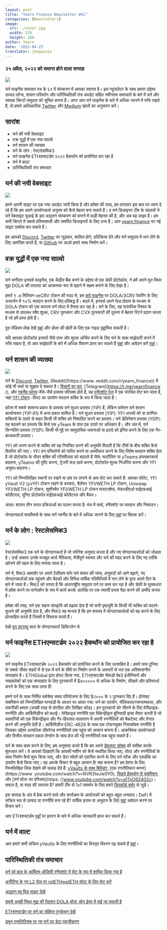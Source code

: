 ```yaml
---
layout: post
title: "Yearn Finance Newsletter #61"
categories: [Newsletters]
image:
  src: ./cover.jpg
  width: 576
  height: 288
author: Yearn
date: '2022-04-25'
translator: jengajojo
---
```


### २५ अप्रैल, २०२२  को समाप्त होने वाला सप्ताह

![](./image1.jpg?w=900&h=453)

यर्न फाइनेंस समाचार पत्र के ६१ वें संस्करण में आपका स्वागत है। इस न्यूजलेटर के साथ हमारा उद्देश्य उत्पाद लॉन्च, शासन परिवर्तन और पारिस्थितिकी तंत्र अपडेट सहित नवीनतम समाचारों के बारे में यर्न और व्यापक क्रिप्टो समुदाय को सूचित करना है। अगर आप यर्न फाइनेंस के बारे में अधिक जानने में रुचि रखते हैं, तो हमारे आधिकारिक [Twitter](https://twitter.com/iearnfinance) और [Medium](https://medium.com/iearn) खातों का अनुसरण करें।

## सारांश

- यर्न की नयी वेबसाइट 
- वक्र युद्धों में एक नया साल्वो
- यर्न शासन की व्याख्या
- यर्न के लोग : रेस्टलेसमिक3
- यर्न फाइनेंस ETHएम्सटर्डम २०२२  हैकथॉन को प्रायोजित कर रहा है
- यर्न में वाल्ट
- पारिस्थितिकी तंत्र समाचार

## यर्न की नयी वेबसाइट 

![](./image2.jpg?w=900&h=458)

हमने अपनी साइट पर एक नया अपडेट जारी किया है और हमेशा की तरह, हम लगातार इस बात पर ध्यान दे रहे हैं कि हम अपने उपयोगकर्ता अनुभव को कैसे बेहतर बना सकते हैं। द यर्न डिज़ाइनर टीम के सदस्यों ने यर्न वेबसाइट यूआई के इस अद्यतन संस्करण को बनाने में कड़ी मेहनत की है, और अब यह लाइव है। हम सभी क्रिप्टो में सबसे प्रतिभाशाली और समर्पित डिजाइनरों के लिए धन्य हैं। आप [yearn.finance](https://yearn.finance/#/portfolio) पर नई साइट एक्सेस कर सकते हैं।

हम आपको [Discord](https://discord.gg/8rF374XkXy), [Twitter](https://twitter.com/iearnfinance) पर जुड़कर, शामिल होने, प्रतिक्रिया देने और यर्न  समुदाय में भाग लेने के लिए आमंत्रित करते हैं, या [Github](https://github.com/yearn) पर आओ हमारे साथ निर्माण करें।

## वक्र युद्धों में एक नया साल्वो

![](./image3.jpg?w=900&h=506)

यर्न भागीदार इनवर्स फाइनेंस, एक केंद्रीय बैंक बनने के उद्देश्य से एक डेफी प्रोटोकॉल, ने हमें अपने मूल स्थिर मुद्रा DOLA की तरलता को आक्रामक रूप से बढ़ाने में सक्षम बनाने के लिए देखा है।

हमारे ९ .७ मिलियन veCRV टोकन की मदद से, हम [कर्व फाइनेंस](https://curve.fi/) पर DOLA/3CRV पेयरिंग के लिए उत्सर्जन में १०% मतदान करने के लिए प्रतिबद्ध हैं। बदले में, इनवर्स अपने फेड प्रोग्राम के माध्यम से DOLA टोकन को एक कस्टम यर्न वॉल्ट में तैनात कर रहा है। यर्न के लिए, यह पारंपरिक रिश्वत के माध्यम से उपलब्ध स्वैप शुल्क, CRV पुरस्कार और CVX  पुरस्कारों की तुलना में बेहतर रिटर्न प्रदान करता है जो हमें प्राप्त होते हैं।

पूरा मेडियम लेख देखें [यहां](https://medium.com/inverse-finance/a-new-salvo-in-the-curve-wars-c2badffa0123) और डोला की खेती के लिए एक गाइड [यहां](https://medium.com/inverse-finance/how-to-farm-dola-incentives-today-using-curve-yearn-2a150a2b3afb)मिल सकती है।

यदि आपका प्रोटोकॉल इनवर्स जैसे लाभ और शुल्क अर्जित करने के लिए यर्न के साथ साझेदारी करने में रुचि रखता है, तो आप साझेदारी के बारे में अधिक विवरण प्राप्त कर सकते हैं [यहां](https://twitter.com/iearnfinance/status/1367508483952771075) और आवेदन करें [यहां](https://yearnfinance.typeform.com/to/uP7xOJUN)।

## यर्न शासन की व्याख्या

![](./image4.jpg?w=900&h=482)

यर्न के [Discord](https://discord.com/invite/6PNv2nF), [Twitter](https://twitter.com/iearnfinance), [Reddit](https://www. reddit.com/r/yearn_finance)) में कोई भी चर्चा या सुझाव दे सकता है। [विचारों का पूल](https://yearnfinance.notion.site/yearnfinance/Pool-of-Ideas-d75383ade9154d8bb6163388c6c2b39b), [Telegram](https://t.me/yearnfinance /), और [गवर्नेंस फोरम](https://gov.yearn.finance/) जैसे-जैसे प्रस्ताव परिपक्व होते हैं, यह [स्नैपशॉट पेज](https://yearn.snapshot.page/#/) में एक संरचित वोट बन जाता है, जहां [YFI टोकन](https://www.coingecko.com/en/coins/yearn) -वित्त) का उपयोग मतदान शक्ति के रूप में किया जाता है।

फ़ोरम में सबसे सामान्य प्रकार के प्रस्ताव यर्न सुधार प्रस्ताव (YIP) हैं, लेकिन वर्तमान यर्न शासन कार्यान्वयन (YIP-61) में अन्य प्रकार शामिल हैं। यर्न सुधार प्रस्ताव (YIP): YFI धारकों को या प्रगणित शक्तियों के दायरे से बाहर किसी भी शक्ति को निष्पादित करने का प्रस्ताव। यर्न डेलिगेशन प्रस्ताव (YDP): यह बदलने का प्रस्ताव कि कैसे एक yTeam के पास एक दायरे पर अधिकार है। और अंत में, यर्न सिग्नलिंग प्रस्ताव (YSP): किसी भी मुद्दे पर सामुदायिक भावनाओं या इरादे को इंगित करने के लिए एक गैर-बाध्यकारी प्रस्ताव।

YFI को धारण करने से व्यक्ति को यह नियंत्रित करने की अनुमति मिलती है कि टीमों के बीच शक्ति कैसे वितरित की जाए। YFI उन परिवर्तनों को पारित करने या अस्वीकार करने के लिए विशेष मतदान शक्ति देता है जो प्रोटोकॉल के भीतर शक्ति की गतिशीलता को बदलते हैं जैसे: मल्टीसिग या yTeams हस्ताक्षरकर्ता बदलना, yTeams की पुष्टि करना, ट्रेजरी फंड खर्च करना, प्रोटोकॉल शुल्क निर्धारित करना और YFI अनुबंध बदलना।

YFI को निम्नलिखित स्थानों पर रखने या दांव पर लगाने से आप वोट कर सकते हैं: आपका वॉलेट, YFI yVault V2 (yvYFI टोकन रखने के बराबर), बैलेंसर YFI/WETH LP टोकन, Uniswap YFI/WETH LP टोकन, सुशीस्वैप YFI/WETH LP टोकन मास्टरशेफ, मेकरडीएओ वाईएफआई कोलैटरल, यूनिट प्रोटोकॉल वाईएफआई कोलैटरल और बैंकर।

अंतत: शासन तीन सरल प्रक्रियाओं का पालन करता है: मंच में चर्चा, स्नैपशॉट पर मतदान और निष्पादन।

योगदानकर्ता मार्कोवर्म्स के साथ यर्न गवर्नेंस के बारे में अधिक जानने के लिए [यहां](https://medium.com/iearn/yearn-governance-explained-proposals-yfi-token-and-execution-113ec86c3a3f) पर क्लिक करें।

## यर्न के लोग : रेस्टलेसमिक3

![](./image5.jpg?w=400&h=294)

रेस्टलेसमिक3 एक यर्न के योगदानकर्ता है जो स्पेनिश अनुवाद करता है और नए योगदानकर्ताओं को जोड़ता है। उन्हें अक्सर उनके मजबूत कार्य नैतिकता, मैत्रीपूर्ण स्वभाव और यर्न की मदद करने के लिए नए तरीके खोजने की पहल के लिए मनाया जाता है।

यर्न में, मिक3 आमतौर पर अपने टेलीग्राम फॉर यर्न संचार की जांच, अनुवादों को आगे बढ़ाने, नए योगदानकर्ताओं तक पहुंचने और बैठकों और विभिन्न वार्षिक गतिविधियों में भाग लेने के द्वारा अपने दिन के बारे में जाता है। मिक3 को लगता है कि अंतरराष्ट्रीय समुदाय यर्न पर काम कर रहा है और डेफी के मुख्यधारा में प्रवेश करने पर मार्गदर्शन के रूप में कार्य करके अंतरिक्ष पर एक स्थायी प्रभाव पैदा करने की उम्मीद करता है।

हमेशा की तरह, यर्न एक सहज संस्कृति को बढ़ावा देता है जो सभी पृष्ठभूमि के किसी भी व्यक्ति को फलने-फूलने की अनुमति देता है, और मिक3 यह मानता है कि हम वास्तव में योगदानकर्ताओं को वह करने के लिए प्रोत्साहित करते हैं जिसमें वे विश्वास करते हैं।

देखें [पूरा इंटरव्यू](https://medium.com/iearn/people-of-yearn-restlessmik3-d487b15ce051) साल के योगदानकर्ता डिफिग्लेन से

## यर्न फाइनेंस ETHएम्सटर्डम २०२२  हैकथॉन को प्रायोजित कर रहा है

![](./image6.jpg?w=900&h=450)

यर्न फाइनेंस ETHएम्सटर्डम २०२२ हैकाथॉन को प्रायोजित करने के लिए उत्साहित है। हमारे पास दुनिया के सबसे जीवंत शहरों में से एक में यर्न के शीर्ष पर निर्माण करने के अवसरों से भरा एक अविश्वसनीय सप्ताहांत है। ETHGlobal द्वारा होस्ट किया गया, ETHएम्सटर्डम सैकड़ों वेब3 इंजीनियरों और नवप्रवर्तकों को एक सप्ताहांत के लिए पुरस्कारों में $४०००००  से अधिक के निर्माण, सीखने और प्रतिस्पर्धा करने के लिए एक साथ लाता है!

हमने यर्न के साथ निर्मित सर्वश्रेष्ठ समग्र परियोजना के लिए $२००० के २ पुरस्कार दिए हैं। प्रोजेक्ट सबमिशन को निम्नलिखित मानदंडों के आधार पर आंका गया: यर्न का उपयोग, मौलिकता/रचनात्मकता, और तकनीकी क्षमता (अच्छी तरह से संगठित और लिखित कोड)। इन पुरस्कारों को जीतने के लिए वेरीफ्राइड-रणनीति और आर्किमिडीज को बधाई। वेरीफ्राइड रणनीति एक विकेन्द्रीकृत बुनियादी ढांचा तैयार करती है जो व्यापारियों को एक विकेन्द्रीकृत और गैर-हिरासत वातावरण में अपनी रणनीतियों को बैकटेस्ट और तैनात करने की अनुमति देती है। आर्किमिडीज ERC-4626 के साथ एक टोकनयुक्त गियरबॉक्स रणनीति है जिसका उद्देश्य अत्यधिक लीवरेज्ड रणनीतियों तक पहुंच को आसान बनाना है। आकस्मिक उपयोगकर्ता और वित्तीय संस्थान एकल लेनदेन के साथ हेज की गई रणनीतियों तक पहुंच सकते हैं।

यर्न के साथ काम करने के लिए, हम अनुशंसा करते हैं कि हम अपने [डेवलपर डॉक्स](https://docs.yearn.finance/) की समीक्षा करके शुरुआत करें। वे आपको दिखाएंगे कि आपकी मशीन को कैसे स्थापित किया जाए, वॉल्ट और रणनीतियों के साथ निर्माण कैसे शुरू किया जाए, और डेटा स्रोतों को एकत्रित करने के लिए यर्न स्टैक और एसडीके का उपयोग कैसे किया जाए। यह आपके विचार से बहुत आसान है! क्या बनाना है? हम प्रेरणा के लिए निम्नलिखित लिंक देखने की सलाह देते हैं: [yVaults के साथ बिल्डिंग](https://medium.com/iearn/yearn-partners-build-with-yvaults-4cd042ea092), [एक रणनीतिकार बनना](https://www .youtube.com/watch?v=NVR3teJw0Y0), [पिछले हैकथॉन से सबमिशन](https://dorahacks.io/hackathon/ethdenver22virtual/?bounty=Yearn%20Finance), और [यर्न वॉल्ट का परिचय](https: //www.youtube.com/watch?v=a1TsO62402c)। सवाल है, या मदद की ज़रूरत है? हमारी टीम से 1x1 समर्थन के लिए हमारे [डिस्कॉर्ड सर्वर](https://discord.com/invite/yearn) से जुड़ें।

इस सप्ताह के अंत में हैक करने वाले और कार्यक्रम के आयोजकों को बहुत-बहुत धन्यवाद। DeFi में सक्रिय रूप से उत्पाद या रणनीति बना रहे हैं? वार्षिक इनाम या अनुदान के लिए [यहां](https://yearnfinance.notion.site/Welcome-to-Yearn-Finance-26d6c4210e3e405c9f02f84ba567a249) आवेदन करने पर विचार करें।

आप ETHएम्स्टर्डम  [यहाँ](https://medium.com/iearn/yearn-finance-is-sponsoring-the-ethamsterdam-2022-hackathon-a9110e906424) पर इयरन के बारे में अधिक जानकारी प्राप्त कर सकते हैं।

## यर्न में वाल्ट 

आप हमारे सभी सक्रिय yVaults के लिए रणनीतियों का विस्तृत विवरण पढ़ सकते हैं [यहां](https://medium.com/yearn-state-of-the-vaults/the-vaults-at-yearn-9237905ffed3)।

## पारिस्थितिकी तंत्र समाचार

[यर्न को हाल के आर्बिट्रम ओडिसी स्नैपशॉट में वोट के रूप में शामिल किया गया है](https://twitter.com/iearnfinance/status/1513921428516605954)

[अर्जेंटीना के नए L2 पोल पर rstETHwstETH वॉल्ट के लिए वोट करें](https://twitter.com/argentHQ/status/1514172474044432387)

[अद्यतन ब्लू पिल साइट देखें](https://twitter.com/iearnfinance/status/1518390663355768833)

[सबसे अच्छी स्थिर मुद्रा की पैदावार DOLA वॉल्ट ऑन ईयर में पाई जा सकती है](https://twitter.com/joinwido/status/1517174426684567555)

[ETHएम्स्टर्डम पर यर्न का संक्षिप्त पुनर्कथन देखें](https://twitter.com/YFI_interns/status/1517710156594917377)

[ड्यून एनालिटिक्स पर नए यर्न का डेटा एकत्रीकरण](https://twitter.com/iearnfinance/status/1517213158968111106)
